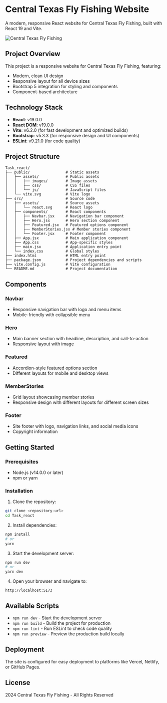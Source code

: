 # Central Texas Fly Fishing Website

A modern, responsive React website for Central Texas Fly Fishing, built with React 19 and Vite.

![Central Texas Fly Fishing](https://central-texas-fly-fishing-one.vercel.app/assets/footer-log-uTIjrrn8.png)

## Project Overview

This project is a responsive website for Central Texas Fly Fishing, featuring:

- Modern, clean UI design
- Responsive layout for all device sizes
- Bootstrap 5 integration for styling and components
- Component-based architecture

## Technology Stack

- **React**: v19.0.0
- **React DOM**: v19.0.0
- **Vite**: v6.2.0 (for fast development and optimized builds)
- **Bootstrap**: v5.3.3 (for responsive design and UI components)
- **ESLint**: v9.21.0 (for code quality)

## Project Structure

```
Task_react/
├── public/                # Static assets
│   ├── assets/            # Public assets
│   │   ├── images/        # Image assets
│   │   ├── css/           # CSS files
│   │   └── js/            # JavaScript files
│   └── vite.svg           # Vite logo
├── src/                   # Source code
│   ├── assets/            # Source assets
│   │   └── react.svg      # React logo
│   ├── components/        # React components
│   │   ├── Navbar.jsx     # Navigation bar component
│   │   ├── Hero.jsx       # Hero section component
│   │   ├── Featured.jsx   # Featured options component
│   │   ├── MemberStories.jsx # Member stories component
│   │   └── Footer.jsx     # Footer component
│   ├── App.jsx            # Main application component
│   ├── App.css            # App-specific styles
│   ├── main.jsx           # Application entry point
│   └── index.css          # Global styles
├── index.html             # HTML entry point
├── package.json           # Project dependencies and scripts
├── vite.config.js         # Vite configuration
└── README.md              # Project documentation
```

## Components

### Navbar
- Responsive navigation bar with logo and menu items
- Mobile-friendly with collapsible menu

### Hero
- Main banner section with headline, description, and call-to-action
- Responsive layout with image

### Featured
- Accordion-style featured options section
- Different layouts for mobile and desktop views

### MemberStories
- Grid layout showcasing member stories
- Responsive design with different layouts for different screen sizes

### Footer
- Site footer with logo, navigation links, and social media icons
- Copyright information

## Getting Started

### Prerequisites
- Node.js (v14.0.0 or later)
- npm or yarn

### Installation

1. Clone the repository:
```bash
git clone <repository-url>
cd Task_react
```

2. Install dependencies:
```bash
npm install
# or
yarn
```

3. Start the development server:
```bash
npm run dev
# or
yarn dev
```

4. Open your browser and navigate to:
```
http://localhost:5173
```

## Available Scripts

- `npm run dev` - Start the development server
- `npm run build` - Build the project for production
- `npm run lint` - Run ESLint to check code quality
- `npm run preview` - Preview the production build locally

## Deployment

The site is configured for easy deployment to platforms like Vercel, Netlify, or GitHub Pages.

## License

 2024 Central Texas Fly Fishing - All Rights Reserved

